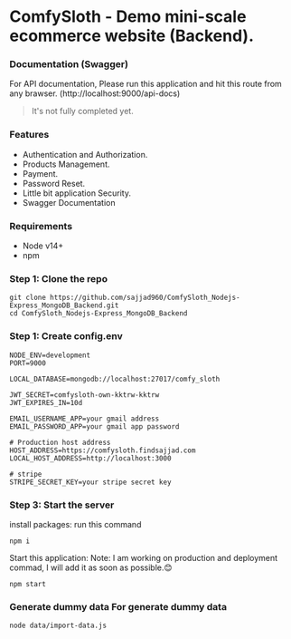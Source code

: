 # ComfySloth - Demo mini-scale ecommerce website (Backend). 
### Documentation (Swagger)
  For API documentation, Please run this application and hit this route from any brawser. 
 (http://localhost:9000/api-docs) 
 > It's not fully completed yet. 
### Features
* Authentication and Authorization. 
* Products Management. 
* Payment. 
* Password Reset. 
* Little bit application Security. 
* Swagger Documentation 
### Requirements 
* Node v14+ 
* npm 
### Step 1: Clone the repo 
``` 
git clone https://github.com/sajjad960/ComfySloth_Nodejs-Express_MongoDB_Backend.git
cd ComfySloth_Nodejs-Express_MongoDB_Backend
``` 
### Step 1: Create config.env
```
NODE_ENV=development
PORT=9000

LOCAL_DATABASE=mongodb://localhost:27017/comfy_sloth

JWT_SECRET=comfysloth-own-kktrw-kktrw
JWT_EXPIRES_IN=10d

EMAIL_USERNAME_APP=your gmail address
EMAIL_PASSWORD_APP=your gmail app password

# Production host address
HOST_ADDRESS=https://comfysloth.findsajjad.com
LOCAL_HOST_ADDRESS=http://localhost:3000

# stripe
STRIPE_SECRET_KEY=your stripe secret key
```

### Step 3: Start the server 
install packages: run this command 
``` 
npm i 
``` 
Start this application: Note: I am working on production and deployment commad, I will add it as soon as possible.😊 
``` 
npm start
```
### Generate dummy data For generate dummy data 
 ``` 
 node data/import-data.js 
 ```
